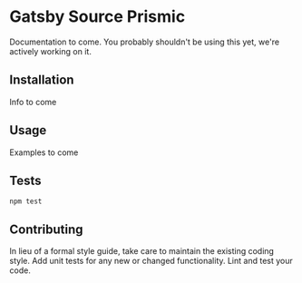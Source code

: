 # Gatsby Source Prismic

Documentation to come. You probably shouldn't be using this yet, we're actively working on it.

## Installation

Info to come

## Usage

Examples to come

## Tests

`npm test`

## Contributing

In lieu of a formal style guide, take care to maintain the existing coding style. Add unit tests for any new or changed functionality. Lint and test your code.
